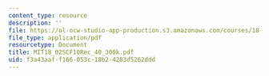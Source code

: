 ```yaml
---
content_type: resource
description: ''
file: https://ol-ocw-studio-app-production.s3.amazonaws.com/courses/18-02sc-multivariable-calculus-fall-2010/f3a43aaff166053c18b24283d5262ddd_MIT18_02SCF10Rec_40_300k.pdf
file_type: application/pdf
resourcetype: Document
title: MIT18_02SCF10Rec_40_300k.pdf
uid: f3a43aaf-f166-053c-18b2-4283d5262ddd
---
```

